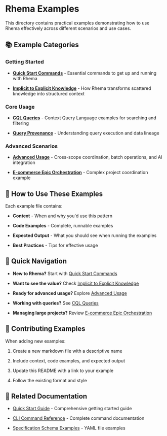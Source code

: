 # Rhema Examples


This directory contains practical examples demonstrating how to use Rhema effectively across different scenarios and use cases.

## 📚 Example Categories


### Getting Started


- **[Quick Start Commands](quick-start-commands.md)** - Essential commands to get up and running with Rhema

- **[Implicit to Explicit Knowledge](implicit-to-explicit-knowledge.md)** - How Rhema transforms scattered knowledge into structured context

### Core Usage


- **[CQL Queries](cql-queries.md)** - Context Query Language examples for searching and filtering

- **[Query Provenance](query-provenance.md)** - Understanding query execution and data lineage

### Advanced Scenarios


- **[Advanced Usage](advanced-usage.md)** - Cross-scope coordination, batch operations, and AI integration

- **[E-commerce Epic Orchestration](ecommerce-epic-orchestration.md)** - Complex project coordination example

## 🎯 How to Use These Examples


Each example file contains:

- **Context** - When and why you'd use this pattern

- **Code Examples** - Complete, runnable examples

- **Expected Output** - What you should see when running the examples

- **Best Practices** - Tips for effective usage

## 🚀 Quick Navigation


- **New to Rhema?** Start with [Quick Start Commands](quick-start-commands.md)

- **Want to see the value?** Check [Implicit to Explicit Knowledge](implicit-to-explicit-knowledge.md)

- **Ready for advanced usage?** Explore [Advanced Usage](advanced-usage.md)

- **Working with queries?** See [CQL Queries](cql-queries.md)

- **Managing large projects?** Review [E-commerce Epic Orchestration](ecommerce-epic-orchestration.md)

## 📝 Contributing Examples


When adding new examples:

1. Create a new markdown file with a descriptive name

2. Include context, code examples, and expected output

3. Update this README with a link to your example

4. Follow the existing format and style

## 🔗 Related Documentation


- [Quick Start Guide](../quick-start.md) - Comprehensive getting started guide

- [CLI Command Reference](../cli-command-reference.md) - Complete command documentation

- [Specification Schema Examples](../specification-schema-examples.md) - YAML file examples 